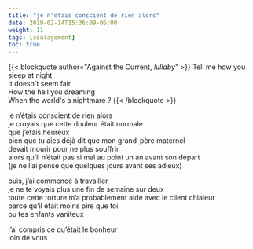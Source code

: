```yaml
---
title: "je n'étais conscient de rien alors"
date: 2019-02-14T15:36:09-06:00
weight: 11
tags: [soulagement]
toc: true
---
```


{{< blockquote author="Against the Current, *lullaby*" >}}
Tell me how you sleep at night  
It doesn't seem fair  
How the hell you dreaming  
When the world's a nightmare ?
{{< /blockquote >}}

je n’étais conscient de rien alors  
je croyais que cette douleur était normale  
que j’étais heureux  
bien que tu aies déjà dit que mon grand-père maternel  
devait mourir pour ne plus souffrir  
alors qu’il n’était pas si mal au point un an avant son départ  
(je ne l’ai pensé que quelques jours avant ses adieux)  

puis, j’ai commencé à travailler  
je ne te voyais plus une fin de semaine sur deux  
toute cette torture m’a probablement aidé avec le client chialeur  
parce qu’il était moins pire que toi  
ou tes enfants vaniteux  

j’ai compris ce qu’était le bonheur  
loin de vous 